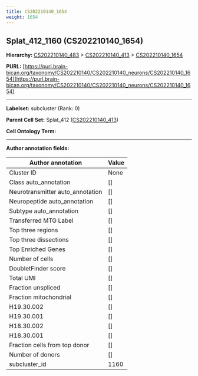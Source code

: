 ```yaml
---
title: CS202210140_1654
weight: 1654
---
```

## Splat_412_1160 (CS202210140_1654)
<b>Hierarchy: </b>
[CS202210140_483](../CS202210140_483) >
[CS202210140_413](../CS202210140_413) >
[CS202210140_1654](../CS202210140_1654)

**PURL:** [https://purl.brain-bican.org/taxonomy/CS202210140/CS202210140_neurons/CS202210140_1654](https://purl.brain-bican.org/taxonomy/CS202210140/CS202210140_neurons/CS202210140_1654)

---


**Labelset:** subcluster (Rank: 0)

**Parent Cell Set:** Splat_412 ([CS202210140_413](../CS202210140_413))



**Cell Ontology Term:** 

[MARKER GENES.]: #


---

[TRANSFERRED ANNOTATIONS.]: #


[AUTHOR ANNOTATION FIELDS.]: #


**Author annotation fields:**

| Author annotation | Value |
|-------------------|-------|
|Cluster ID|None|
|Class auto_annotation|[]|
|Neurotransmitter auto_annotation|[]|
|Neuropeptide auto_annotation|[]|
|Subtype auto_annotation|[]|
|Transferred MTG Label|[]|
|Top three regions|[]|
|Top three dissections|[]|
|Top Enriched Genes|[]|
|Number of cells|[]|
|DoubletFinder score|[]|
|Total UMI|[]|
|Fraction unspliced|[]|
|Fraction mitochondrial|[]|
|H19.30.002|[]|
|H19.30.001|[]|
|H18.30.002|[]|
|H18.30.001|[]|
|Fraction cells from top donor|[]|
|Number of donors|[]|
|subcluster_id|1160|
